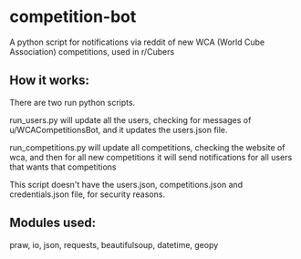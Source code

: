 # competition-bot
A python script for notifications via reddit of new WCA (World Cube Association) competitions, used in r/Cubers

## How it works:
There are two run python scripts. 

run_users.py will update all the users, checking for messages of u/WCACompetitionsBot,
and it updates the users.json file.

run_competitions.py will update all competitions, checking the website of wca, and then for all new competitions
it will send notifications for all users that wants that competitions

This script doesn't have the users.json, competitions.json and credentials.json file, for security reasons.

## Modules used:
praw, io, json, requests, beautifulsoup, datetime, geopy

